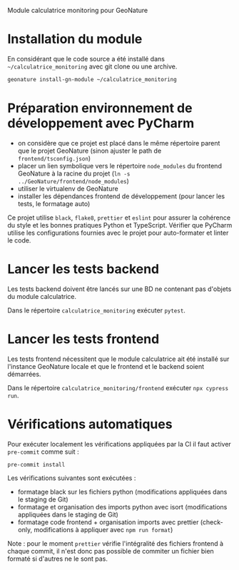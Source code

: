 Module calculatrice monitoring pour GeoNature

# Installation du module

En considérant que le code source a été installé dans `~/calculatrice_monitoring` avec git clone ou une archive.

```bash
geonature install-gn-module ~/calculatrice_monitoring
```

# Préparation environnement de développement avec PyCharm

- on considère que ce projet est placé dans le même répertoire parent que le projet GeoNature (sinon ajuster le path de `frontend/tsconfig.json`)
- placer un lien symbolique vers le répertoire `node_modules` du frontend GeoNature à la racine du projet (`ln -s ../GeoNature/frontend/node_modules`)
- utiliser le virtualenv de GeoNature
- installer les dépendances frontend de développement (pour lancer les tests, le formatage auto)

Ce projet utilise `black`, `flake8`, `prettier` et `eslint` pour assurer la cohérence du style et les bonnes pratiques Python et TypeScript. Vérifier que PyCharm utilise les configurations fournies avec le projet pour auto-formater et linter le code.

# Lancer les tests backend

Les tests backend doivent être lancés sur une BD ne contenant pas d'objets du module calculatrice.

Dans le répertoire `calculatrice_monitoring` exécuter `pytest`.

# Lancer les tests frontend

Les tests frontend nécessitent que le module calculatrice ait été installé sur l'instance GeoNature locale et que le frontend et le backend soient démarrées.

Dans le répertoire `calculatrice_monitoring/frontend` exécuter `npx cypress run`.

# Vérifications automatiques

Pour exécuter localement les vérifications appliquées par la CI il faut activer `pre-commit` comme suit :

```bash
pre-commit install
```

Les vérifications suivantes sont exécutées :

- formatage black sur les fichiers python (modifications appliquées dans le staging de Git)
- formatage et organisation des imports python avec isort (modifications appliquées dans le staging de Git)
- formatage code frontend + organisation imports avec prettier (check-only, modifications à appliquer avec `npm run format`)

Note : pour le moment `prettier` vérifie l'intégralité des fichiers frontend à chaque commit, il n'est donc pas possible de commiter un fichier bien formaté si d'autres ne le sont pas. 
